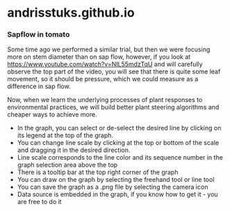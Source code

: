 # andrisstuks.github.io
### Sapflow in tomato

Some time ago we performed a similar trial, but then we were focusing more on stem diameter than on sap flow, however, if you look at 
https://www.youtube.com/watch?v=NIL55mdzTqU
and will carefully observe the top part of the video, you will see that there is quite some leaf movement, so it should be pressure, which we could measure as a difference in sap flow.

Now, when we learn the underlying processes of plant responses to environmental practices, we will build better plant steering algorithms and cheaper ways to achieve more.

* In the graph, you can select or de-select the desired line by clicking on its legend at the top of the graph.
* You can change line scale by clicking at the top or bottom of the scale and dragging it in the desired direction.
* Line scale corresponds to the line color and its sequence number in the graph selection area above the top
* There is a tooltip bar at the top right corner of the graph
* You can draw on the graph by selecting the freehand tool or line tool
* You can save the graph as a .png file by selecting the camera icon
* Data source is embedded in the graph, if you know how to get it - you are free to do it
